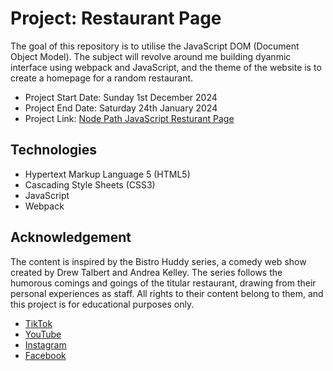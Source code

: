 # Project: Restaurant Page

The goal of this repository is to utilise the JavaScript DOM (Document Object Model). The subject will revolve around me building dyanmic interface using webpack and JavaScript, and the theme of the website is to create a homepage for a random restaurant. 

- Project Start Date: Sunday 1st December 2024
- Project End Date: Saturday 24th January 2024
- Project Link: [Node Path JavaScript Resturant Page](https://www.theodinproject.com/lessons/node-path-javascript-restaurant-page)

## Technologies

- Hypertext Markup Language 5 (HTML5)
- Cascading Style Sheets (CSS3)
- JavaScript
- Webpack



## Acknowledgement

The content is inspired by the Bistro Huddy series, a comedy web show created by Drew Talbert and Andrea Kelley. The series follows the humorous comings and goings of the titular restaurant, drawing from their personal experiences as staff. All rights to their content belong to them, and this project is for educational purposes only. 

- [TikTok](https://www.tiktok.com/@drew_talbert)
- [YouTube](https://www.youtube.com/c/drewtalbert)
- [Instagram](https://www.instagram.com/drewtalbert)
- [Facebook](https://www.facebook.com/drewtalbertfb)
